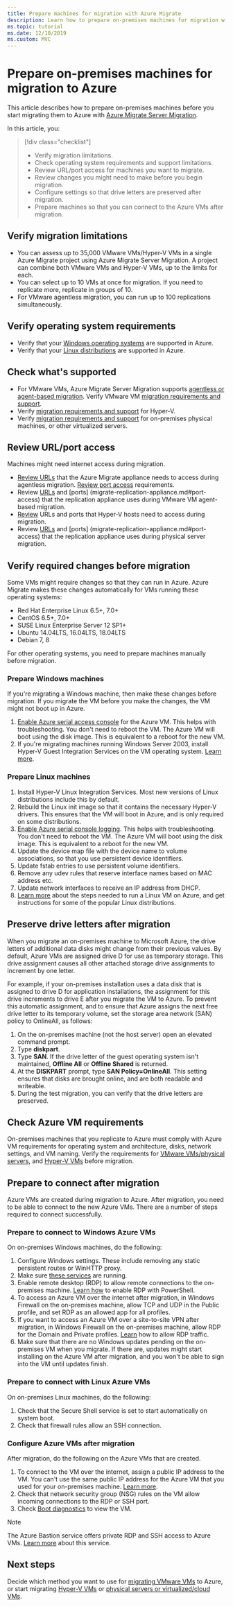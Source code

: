 ```yaml
---
title: Prepare machines for migration with Azure Migrate 
description: Learn how to prepare on-premises machines for migration with Azure Migrate.
ms.topic: tutorial
ms.date: 12/10/2019
ms.custom: MVC
---
```


# Prepare on-premises machines for migration to Azure

This article describes how to prepare on-premises machines before you start migrating them to Azure with [Azure Migrate Server Migration](migrate-services-overview.md#azure-migrate-server-migration-tool).


In this article, you:
> [!div class="checklist"]
> * Verify migration limitations.
> * Check operating system requirements and support limitations.
> * Review URL/port access for machines you want to migrate.
> * Review changes you might need to make before you begin migration.
> * Configure settings so that drive letters are preserved after migration.
> * Prepare machines so that you can connect to the Azure VMs after migration.


## Verify migration limitations

- You can assess up to 35,000 VMware VMs/Hyper-V VMs in a single Azure Migrate project using Azure Migrate Server Migration. A project can combine both VMware VMs and Hyper-V VMs, up to the limits for each.
- You can select up to 10 VMs at once for migration. If you need to replicate more, replicate in groups of 10.
- For VMware agentless migration, you can run up to 100 replications simultaneously.

## Verify operating system requirements

- Verify that your [Windows operating systems](https://support.microsoft.com/help/2721672/microsoft-server-software-support-for-microsoft-azure-virtual-machines) are supported in Azure.
- Verify that your [Linux distributions](../virtual-machines/linux/endorsed-distros.md) are supported in Azure.


## Check what's supported

- For VMware VMs, Azure Migrate Server Migration supports [agentless or agent-based migration](server-migrate-overview.md). Verify VMware VM [migration requirements and support](migrate-support-matrix-vmware-migration.md).
- Verify [migration requirements and support](migrate-support-matrix-hyper-v-migration.md) for Hyper-V.
- Verify [migration requirements and support](migrate-support-matrix-physical-migration.md) for on-premises physical machines, or other virtualized servers. 




## Review URL/port access

Machines might need internet access during migration.

- [Review URLs](migrate-appliance.md#url-access) that the Azure Migrate appliance needs to access during agentless migration. [Review port access](migrate-support-matrix-vmware-migration.md#agentless-ports) requirements.
- Review [URLs](migrate-replication-appliance.md#url-access) and [ports] (migrate-replication-appliance.md#port-access) that the replication appliance uses during VMware VM agent-based migration. 
- [Review](migrate-support-matrix-hyper-v-migration.md#hyper-v-hosts) URLs and ports that Hyper-V hosts need to access during migration. 
- Review [URLs](migrate-replication-appliance.md#url-access) and [ports] (migrate-replication-appliance.md#port-access) that the replication appliance uses during physical server migration.



## Verify required changes before migration

Some VMs might require changes so that they can run in Azure. Azure Migrate makes these changes automatically for VMs running these operating systems:
- Red Hat Enterprise Linux 6.5+, 7.0+
- CentOS 6.5+, 7.0+
- SUSE Linux Enterprise Server 12 SP1+
- Ubuntu 14.04LTS, 16.04LTS, 18.04LTS
- Debian 7, 8

For other operating systems, you need to prepare machines manually before migration. 

### Prepare Windows machines

If you're migrating a Windows machine, then make these changes before migration. If you migrate the VM before you make the changes, the VM might not boot up in Azure.

1. [Enable Azure serial access console](../virtual-machines/troubleshooting/serial-console-windows.md) for the Azure VM. This helps with troubleshooting. You don't need to reboot the VM. The Azure VM will boot using the disk image. This is equivalent to a reboot for the new VM. 
2. If you're migrating machines running Windows Server 2003, install Hyper-V Guest Integration Services on the VM operating system.	[Learn more](https://docs.microsoft.com/windows-server/virtualization/hyper-v/manage/manage-hyper-v-integration-services#install-or-update-integration-services).

### Prepare Linux machines

1. Install Hyper-V Linux Integration Services. Most new versions of Linux distributions include this by default.
2. Rebuild the Linux init image so that it contains the necessary Hyper-V drivers. This ensures that the VM will boot in Azure, and is only required on some distributions.
3. [Enable Azure serial console logging](../virtual-machines/troubleshooting/serial-console-linux.md). This helps with troubleshooting. You don't need to reboot the VM. The Azure VM will boot using the disk image. This is equivalent to a reboot for the new VM.
4. Update the device map file with the device name to volume associations, so that you use persistent device identifiers.
5. Update fstab entries to use persistent volume identifiers.
6. Remove any udev rules that reserve interface names based on MAC address etc.
7. Update network interfaces to receive an IP address from DHCP.
8. [Learn more](../virtual-machines/linux/create-upload-generic.md) about the steps needed to run a Linux VM on Azure, and get instructions for some of the popular Linux distributions.

## Preserve drive letters after migration

When you migrate an on-premises machine to Microsoft Azure, the drive letters of additional data disks might change from their previous values. By default, Azure VMs are assigned drive D for use as temporary storage. This drive assignment causes all other attached storage drive assignments to increment by one letter.

For example, if your on-premises installation uses a data disk that is assigned to drive D for application installations, the assignment for this drive increments to drive E after you migrate the VM to Azure. To prevent this automatic assignment, and to ensure that Azure assigns the next free drive letter to its temporary volume, set the storage area network (SAN) policy to OnlineAll, as follows:

1. On the on-premises machine (not the host server) open an elevated command prompt.
2. Type **diskpart**.
3. Type **SAN**. If the drive letter of the guest operating system isn't maintained, **Offline All** or **Offline Shared** is returned.
4. At the **DISKPART** prompt, type **SAN Policy=OnlineAll**. This setting ensures that disks are brought online, and are both readable and writeable.
5. During the test migration, you can verify that the drive letters are preserved.


## Check Azure VM requirements

On-premises machines that you replicate to Azure must comply with Azure VM requirements for operating system and architecture, disks, network settings, and VM naming. Verify the requirements for [VMware VMs/physical servers](migrate-support-matrix-vmware-migration.md#azure-vm-requirements), and [Hyper-V VMs](migrate-support-matrix-hyper-v-migration.md#azure-vm-requirements) before migration.


## Prepare to connect after migration

Azure VMs are created during migration to Azure. After migration, you need to be able to connect to the new Azure VMs. There are a number of steps required to connect successfully.

### Prepare to connect to Windows Azure VMs

On on-premises Windows machines, do the following:

1. Configure Windows settings. These include removing any static persistent routes or WinHTTP proxy.
2. Make sure [these services](../virtual-machines/windows/prepare-for-upload-vhd-image.md#check-the-windows-services) are running.
3. Enable remote desktop (RDP) to allow remote connections to the on-premises machine. [Learn how](../virtual-machines/windows/prepare-for-upload-vhd-image.md#update-remote-desktop-registry-settings) to enable RDP with PowerShell.
4. To access an Azure VM over the internet after migration, in Windows Firewall on the on-premises machine, allow TCP and UDP in the Public profile, and set RDP as an allowed app for all profiles.
5. If you want to access an Azure VM over a site-to-site VPN after migration, in Windows Firewall on the on-premises machine, allow RDP for the Domain and Private profiles. [Learn](../virtual-machines/windows/prepare-for-upload-vhd-image.md#configure-windows-firewall-rules) how to allow RDP traffic. 
6. Make sure that there are no Windows updates pending on the on-premises VM when you migrate. If there are, updates might start installing on the Azure VM after migration, and you won't be able to sign into the VM until updates finish.


### Prepare to connect with Linux Azure VMs

On on-premises Linux machines, do the following:

1. Check that the Secure Shell service is set to start automatically on system boot.
2. Check that firewall rules allow an SSH connection.

### Configure Azure VMs after migration

After migration, do the following on the Azure VMs that are created.

1. To connect to the VM over the internet, assign a public IP address to the VM. You can't use the same public IP address for the Azure VM that you used for your on-premises machine. [Learn more](../virtual-network/virtual-network-public-ip-address.md).
2. Check that network security group (NSG) rules on the VM allow incoming connections to the RDP or SSH port.
3. Check [Boot diagnostics](../virtual-machines/troubleshooting/boot-diagnostics.md#enable-boot-diagnostics-on-existing-virtual-machine) to view the VM.

> [!NOTE]
> The Azure Bastion service offers private RDP and SSH access to Azure VMs. [Learn more](../bastion/bastion-overview.md) about this service.



## Next steps

Decide which method you want to use for [migrating VMware VMs](server-migrate-overview.md) to Azure, or start migrating [Hyper-V VMs](tutorial-migrate-hyper-v.md) or [physical servers or virtualized/cloud VMs](tutorial-migrate-physical-virtual-machines.md).
